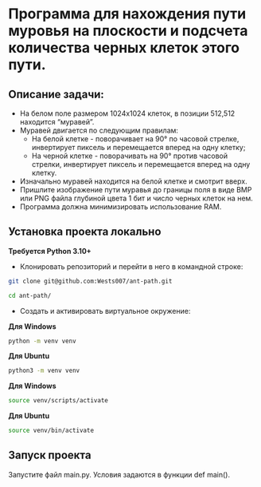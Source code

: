 # Программа для нахождения пути муровья на плоскости и подсчета количества черных клеток этого пути.

## Описание задачи:

* На белом поле размером 1024x1024 клеток, в позиции 512,512 находится “муравей”.
* Муравей двигается по следующим правилам:
  - На белой клетке - поворачивает на 90° по часовой стрелке, инвертирует пиксель и перемещается вперед на одну клетку;
  - На черной клетке - поворачивать на 90° против часовой стрелки, инвертирует пиксель и перемещается вперед на одну клетку.
* Изначально муравей находится на белой клетке и смотрит вверх.
* Пришлите изображение пути муравья до границы поля в виде BMP или PNG файла глубиной цвета 1 бит и число черных клеток на нем.
* Программа должна минимизировать использование RAM.

## Установка проекта локально

**Требуется Python 3.10+**

* Клонировать репозиторий и перейти в него в командной строке:
```bash
git clone git@github.com:Wests007/ant-path.git
```

```bash
cd ant-path/
```

* Cоздать и активировать виртуальное окружение:

__Для Windows__
```bash
python -m venv venv
```

__Для Ubuntu__
```bash
python3 -m venv venv
```

__Для Windows__
```bash
source venv/scripts/activate
```

__Для Ubuntu__
```bash
source venv/bin/activate
```

## Запуск проекта

Запустите файл main.py.
Условия задаются в функции def main().
